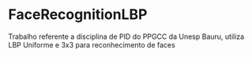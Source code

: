 # FaceRecognitionLBP
Trabalho referente a disciplina de PID do PPGCC da Unesp Bauru, utiliza LBP Uniforme e 3x3 para reconhecimento de faces
